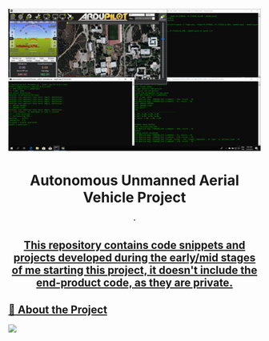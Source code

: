 <div align='center'>

![](Progress%202.png)

<h1>Autonomous Unmanned Aerial Vehicle Project</h1>
<h4> <span> · </span> <a href="https://github.com/uruskan/droneStuff/blob/master/README.md"></h4>
<h2>This repository contains code snippets and projects developed during the early/mid stages of me starting this project, it doesn't include the end-product code, as they are private.</h2>
</div>

## :star2: About the Project
![](uav_hacettepe_stadium.png)
